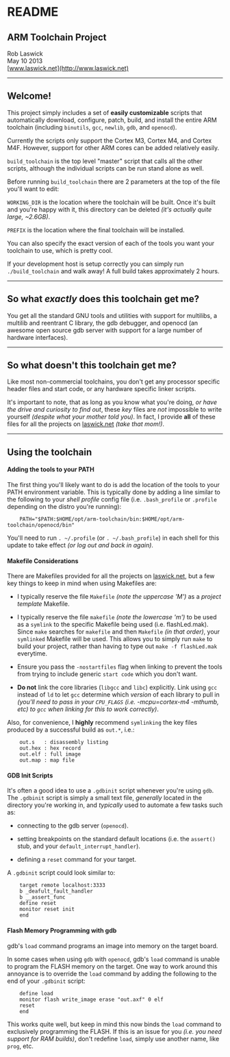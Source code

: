 # README

## ARM Toolchain Project

Rob Laswick  
May 10 2013  
[www.laswick.net](http://www.laswick.net)


***
## Welcome!

This project simply includes a set of **easily customizable** scripts that automatically download, configure, patch, build, and install the entire ARM toolchain (including `binutils`, `gcc`, `newlib`, `gdb`, and `openocd`). 

Currently the scripts only support the Cortex M3, Cortex M4, and Cortex M4F.  However, support for other ARM cores can be added relatively easily.

`build_toolchain` is the top level "master" script that calls all the other scripts, although the individual scripts can be run stand alone as well. 

Before running `build_toolchain` there are 2 parameters at the top of the file you'll want to edit:

`WORKING_DIR` is the location where the toolchain will be built.  Once it's built and you're happy with it, this directory can be deleted _(it's actually quite large, ~2.6GB)_.

`PREFIX` is the location where the final toolchain will be installed.

You can also specify the exact version of each of the tools you want your toolchain to use, which is pretty cool.

If your development host is setup correctly you can simply run `./build_toolchain` and walk away!  A full build takes approximately 2 hours.


***
## So what _exactly_ does this toolchain get me?

You get all the standard GNU tools and utilities with support for multilibs, a multilib and reentrant C library, the gdb debugger, and openocd (an awesome open source gdb server with support for a large number of hardware interfaces).


***
## So what doesn't this toolchain get me?

Like most non-commercial toolchains, you don't get any processor specific header files and start code, or any hardware specific linker scripts.

It's important to note, that as long as you know what you're doing, _or have the drive and curiosity to find out_, these _key_ files are _not_ impossible to write yourself _(despite what your mother told you)_.  In fact, I provide **all** of these files for all the projects on [laswick.net](http://www.laswick.net) _(take that mom!)_.


***
## Using the toolchain

#### Adding the tools to your PATH
The first thing you'll likely want to do is add the location of the tools to your PATH environment variable.  This is typically done by adding a line similar to the following to your _shell profile_ config file (i.e. `.bash_profile` or `.profile` depending on the distro you're running):

        PATH="$PATH:$HOME/opt/arm-toolchain/bin:$HOME/opt/arm-toolchain/openocd/bin"

You'll need to run `. ~/.profile` (or `. ~/.bash_profile`) in each shell for this update to take effect _(or log out and back in again)_.


#### Makefile Considerations

There are Makefiles provided for all the projects on [laswick.net](http://www.laswick.net), but a few key things to keep in mind when using Makefiles are:

- I typically reserve the file `Makefile` _(note the uppercase 'M')_ as a _project template_ Makefile.

- I typically reserve the file `makefile` _(note the lowercase 'm')_ to be used as a  `symlink` to the specific Makefile being used (i.e. flashLed.mak).  Since `make` searches for `makefile` and then `Makefile` _(in that order)_, your `symlinked` Makefile will be used.  This allows you to simply run `make` to build your project, rather than having to type out `make -f flashLed.mak` everytime.

- Ensure you pass the `-nostartfiles` flag when linking to prevent the tools from trying to include generic `start code` which you don't want.

- **Do not** link the core libraries (`libgcc` and `libc`) explicitly.  Link using `gcc` instead of `ld` to let `gcc` determine which _version_ of each library to pull in _(you'll need to pass in your `CPU_FLAGS` (i.e. -mcpu=cortex-m4 -mthumb, etc) to `gcc` when linking for this to work correctly)_.

Also, for convenience, I **highly** recommend `symlinking` the key files produced by a successful build as `out.*`, i.e.:

        out.s   : disassembly listing
        out.hex : hex record
        out.elf : full image
        out.map : map file
   

#### GDB Init Scripts

It's often a good idea to use a `.gdbinit` script whenever you're using `gdb`.  The `.gdbinit` script is simply a small text file, _generally_ located in the directory you're working in, and _typically_ used to automate a few tasks such as:

- connecting to the gdb server (`openocd`).

- setting breakpoints on the standard default locations (i.e. the `assert()` stub, and your `default_interrupt_handler`).

- defining a `reset` command for your target.

A `.gdbinit` script could look similar to:

        target remote localhost:3333
        b _deafult_fault_handler
        b __assert_func
        define reset
        monitor reset init
        end


#### Flash Memory Programming with gdb

gdb's `load` command programs an image into memory on the target board.

In some cases when using `gdb` with `openocd`, gdb's `load` command is unable to program the FLASH memory on the target.  One way to work around this annoyance is to override the `load` command by adding the following to the end of your `.gdbinit` script:

        define load
        monitor flash write_image erase "out.axf" 0 elf
        reset
        end

This works quite well, but keep in mind this now binds the `load` command to exclusively programming the FLASH.  If this is an issue for you _(i.e. you need support for RAM builds)_, don't redefine `load`, simply use another name, like `prog`, etc.





